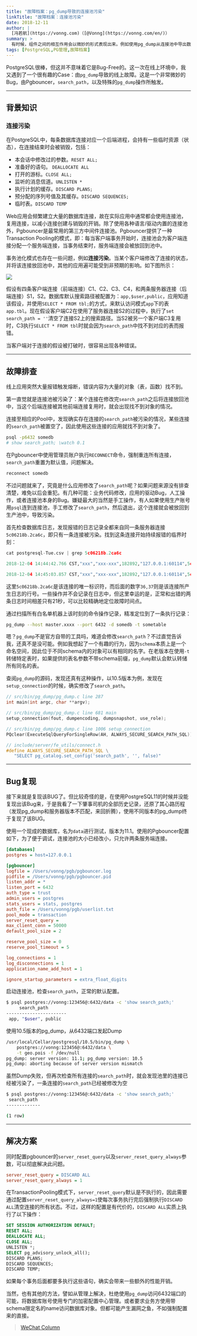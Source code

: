 ```yaml
---
title: "故障档案：pg_dump导致的连接池污染"
linkTitle: "故障档案：连接池污染"
date: 2018-12-11
author: |
  [冯若航](https://vonng.com)（[@Vonng](https://vonng.com/en/)）
summary: >
  有时候，组件之间的相互作用会以微妙的形式表现出来。例如使用pg_dump从连接池中导出数据，就可能产生连接池污染的问题。
tags: [PostgreSQL,PG管理,故障档案]
---
```




PostgreSQL很棒，但这并不意味着它是Bug-Free的。这一次在线上环境中，我又遇到了一个很有趣的Case：由`pg_dump`导致的线上故障。这是一个非常微妙的Bug，由Pgbouncer，`search_path`，以及特殊的`pg_dump`操作所触发。

-------------------

## 背景知识

### 连接污染

在PostgreSQL中，每条数据库连接对应一个后端进程，会持有一些临时资源（状态），在连接结束时会被销毁，包括：

* 本会话中修改过的参数。`RESET ALL;`
* 准备好的语句。 `DEALLOCATE ALL`
* 打开的游标。`CLOSE ALL;`
* 监听的消息信道。`UNLISTEN *`
* 执行计划的缓存。`DISCARD PLANS;`
* 预分配的序列号值及其缓存。`DISCARD SEQUENCES;`
* 临时表。`DISCARD TEMP`

Web应用会频繁建立大量的数据库连接，故在实际应用中通常都会使用连接池，复用连接，以减小连接创建与销毁的开销。除了使用各种语言/驱动内置的连接池外，Pgbouncer是最常用的第三方中间件连接池。Pgbouncer提供了一种Transaction Pooling的模式，即：每当客户端事务开始时，连接池会为客户端连接分配一个服务端连接，当事务结束时，服务端连接会被放回到池中。

事务池化模式也存在一些问题，例如**连接污染**。当某个客户端修改了连接的状态，并将该连接放回池中，其他的应用遍可能受到非预期的影响。如下图所示：

![](/img/blog/pg/pg-dump-failure.png)

假设有四条客户端连接（前端连接）C1、C2、C3、C4，和两条服务器连接（后端连接）S1，S2。数据库默认搜索路径被配置为：`app,$user,public`，应用知道该假设，并使用`SELECT * FROM tbl;`的方式，来默认访问模式`app`下的表`app.tbl`。现在假设客户端C2在使用了服务器连接S2的过程中，执行了`set search_path = ''`清空了连接S2上的搜索路径。当S2被另一个客户端C3复用时，C3执行`SELECT * FROM tbl`时就会因为`search_path`中找不到对应的表而报错。

当客户端对于连接的假设被打破时，很容易出现各种错误。

-------------------

## 故障排查

线上应用突然大量报错触发熔断，错误内容为大量的对象（表，函数）找不到。

第一直觉就是连接池被污染了：某个连接在修改完`search_path`之后将连接放回池中，当这个后端连接被其他前端连接复用时，就会出现找不到对象的情况。

连接至相应的Pool中，发现确实存在连接的`search_path`被污染的情况，某些连接的`search_path`被置空了，因此使用这些连接的应用就找不到对象了。

```bash
psql -p6432 somedb
# show search_path; \watch 0.1
```

在Pgbouncer中使用管理员账户执行`RECONNECT`命令，强制重连所有连接，`search_path`重置为默认值，问题解决。

```bash
reconnect somedb
```

不过问题就来了，究竟是什么应用修改了`search_path`呢？如果问题来源没有排查清楚，难免以后会重犯。有几种可能：业务代码修改，应用的驱动Bug，人工操作，或者连接池本身的Bug。嫌疑最大的当然是手工操作，有人如果使用生产账号用`psql`连到连接池，手工修改了`search_path`，然后退出，这个连接就会被放回到生产池中，导致污染。

首先检查数据库日志，发现报错的日志记录全都来自同一条服务器连接`5c06218b.2ca6c`，即只有一条连接被污染。找到这条连接开始持续报错的临界时刻：

```python
cat postgresql-Tue.csv | grep 5c06218b.2ca6c

2018-12-04 14:44:42.766 CST,"xxx","xxx-xxx",182892,"127.0.0.1:60114",5c06218b.2ca6c,36,"SELECT",2018-12-04 14:41:15 CST,24/0,0,LOG,00000,"duration: 1067.392 ms  statement: SELECT xxxx FROM x",,,,,,,,,"app - xx.xx.xx.xx:23962"

2018-12-04 14:45:03.857 CST,"xxx","xxx-xxx",182892,"127.0.0.1:60114",5c06218b.2ca6c,37,"SELECT",2018-12-04 14:41:15 CST,24/368400961,0,ERROR,42883,"function upsert_xxxxxx(xxx) does not exist",,"No function matches the given name and argument types. You might need to add explicit type casts.",,,,"select upsert_phone_plan('965+6628',1,0,0,0,1,0,'2018-12-03 19:00:00'::timestamp)",8,,"app - 10.191.160.49:46382"
```

这里`5c06218b.2ca6c`是该连接的唯一标识符，而后面的数字`36,37`则是该连接所产生日志的行号。一些操作并不会记录在日志中，但这里幸运的是，正常和出错的两条日志时间相差只有21秒，可以比较精确地定位故障时间点。

通过扫描所有白名单机器上该时刻的命令操作记录，精准定位到了一条执行记录：

```bash
pg_dump --host master.xxxx --port 6432 -d somedb -t sometable
```

嗯？`pg_dump`不是官方自带的工具吗，难道会修改`search_path`？不过直觉告诉我，还真不是没可能。例如我想起了一个有趣的行为，因为`schema`本质上是一个命名空间，因此位于不同schema内的对象可以有相同的名字。在老版本在使用`-t`转储特定表时，如果提供的表名参数不带schema前缀，`pg_dump`默认会默认转储所有同名的表。

查阅`pg_dump`的源码，发现还真有这种操作，以10.5版本为例，发现在`setup_connection`的时候，确实修改了`search_path`。

```c
// src/bin/pg_dump/pg_dump.c line 287
int main(int argc, char **argv);

// src/bin/pg_dump/pg_dump.c line 681 main
setup_connection(fout, dumpencoding, dumpsnapshot, use_role);

// src/bin/pg_dump/pg_dump.c line 1006 setup_connection
PQclear(ExecuteSqlQueryForSingleRow(AH, ALWAYS_SECURE_SEARCH_PATH_SQL));

// include/server/fe_utils/connect.h
#define ALWAYS_SECURE_SEARCH_PATH_SQL \
   "SELECT pg_catalog.set_config('search_path', '', false)" 
```

-------------------

## Bug复现

接下来就是复现该BUG了。但比较奇怪的是，在使用PostgreSQL11的时候并没能复现出该Bug来，于是我看了一下肇事司机的全部历史记录，还原了其心路历程（发现pg_dump和服务器版本不匹配，来回折腾），使用不同版本的pg_dump终于复现了该BUG。



使用一个现成的数据库，名为`data`进行测试，版本为11.1。使用的Pgbouncer配置如下，为了便于调试，连接池的大小已经改小，只允许两条服务端连接。

```ini
[databases]
postgres = host=127.0.0.1

[pgbouncer]
logfile = /Users/vonng/pgb/pgbouncer.log
pidfile = /Users/vonng/pgb/pgbouncer.pid
listen_addr = *
listen_port = 6432
auth_type = trust
admin_users = postgres
stats_users = stats, postgres
auth_file = /Users/vonng/pgb/userlist.txt
pool_mode = transaction
server_reset_query =
max_client_conn = 50000
default_pool_size = 2

reserve_pool_size = 0
reserve_pool_timeout = 5

log_connections = 1
log_disconnections = 1
application_name_add_host = 1

ignore_startup_parameters = extra_float_digits
```

启动连接池，检查`search_path`，正常的默认配置。

```bash
$ psql postgres://vonng:123456@:6432/data -c 'show search_path;'
     search_path
-----------------------
 app, "$user", public
```

使用10.5版本的pg_dump，从6432端口发起Dump

```bash
/usr/local/Cellar/postgresql/10.5/bin/pg_dump \
	postgres://vonng:123456@:6432/data \
	-t geo.pois -f /dev/null
pg_dump: server version: 11.1; pg_dump version: 10.5
pg_dump: aborting because of server version mismatch
```

虽然Dump失败，但再次检查所有连接的`search_path`时，就会发现池里的连接已经被污染了，一条连接的`search_path`已经被修改为空

```bash
$ psql postgres://vonng:123456@:6432/data -c 'show search_path;'
 search_path
-------------

(1 row)
```


-------------------

## 解决方案

同时配置pgbouncer的`server_reset_query`以及`server_reset_query_always`参数，可以彻底解决此问题。

```ini
server_reset_query = DISCARD ALL
server_reset_query_always = 1
```

在TransactionPooling模式下，`server_reset_query`默认是不执行的，因此需要通过配置`server_reset_query_always=1`使每次事务执行完后强制执行`DISCARD ALL`清空连接的所有状态。不过，这样的配置是有代价的，`DISCARD ALL`实质上执行了以下操作：

```sql
SET SESSION AUTHORIZATION DEFAULT;
RESET ALL;
DEALLOCATE ALL;
CLOSE ALL;
UNLISTEN *;
SELECT pg_advisory_unlock_all();
DISCARD PLANS;
DISCARD SEQUENCES;
DISCARD TEMP;
```

如果每个事务后面都要多执行这些语句，确实会带来一些额外的性能开销。

当然，也有其他的方法，譬如从管理上解决，杜绝使用`pg_dump`访问6432端口的可能，将数据库账号使用专门的加密配置中心管理。或者要求业务方使用带schema限定名的name访问数据库对象。但都可能产生漏网之鱼，不如强制配置来的直接。




> [WeChat Column](https://mp.weixin.qq.com/s/egK80gEoGv2x6EYUquiLMw)